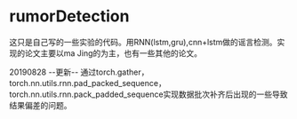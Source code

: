 # rumorDetection

这只是自己写的一些实验的代码。用RNN(lstm,gru),cnn+lstm做的谣言检测。实现的论文主要以ma Jing的为主，也有一些其他的论文。

20190828 --更新-- 通过torch.gather，torch.nn.utils.rnn.pad_packed_sequence，torch.nn.utils.rnn.pack_padded_sequence实现数据批次补齐后出现的一些导致结果偏差的问题。
